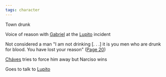 ```yaml
---
tags: character
---
```

Town drunk

Voice of reason with [Gabriel](</Márez Family/Gabriel and Maria Márez.md#Gabriel Márez>) at the [Lupito](</Lupito.md>) incident

Not considered a man
"I am not drinking \[. . .\] it is you men who are drunk for blood. You have lost your reason"
([Page 20](</BMU.pdf#page=32>))

[Cháves](</Cháves.md>) tries to force him away but Narciso wins

Goes to talk to [Lupito](</Lupito.md>)